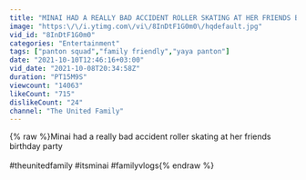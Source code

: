 ```yaml
---
title: "MINAI HAD A REALLY BAD ACCIDENT ROLLER SKATING AT HER FRIENDS BIRTHDAY PARTY"
image: "https:\/\/i.ytimg.com\/vi\/8InDtF1G0m0\/hqdefault.jpg"
vid_id: "8InDtF1G0m0"
categories: "Entertainment"
tags: ["panton squad","family friendly","yaya panton"]
date: "2021-10-10T12:46:16+03:00"
vid_date: "2021-10-08T20:34:58Z"
duration: "PT15M9S"
viewcount: "14063"
likeCount: "715"
dislikeCount: "24"
channel: "The United Family"
---
```

{% raw %}Minai had a really bad accident roller skating at her friends birthday party<br /><br />#theunitedfamily #itsminai #familyvlogs{% endraw %}
